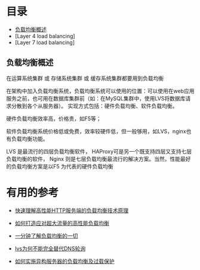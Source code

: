 
# 目录
  
  * [负载均衡概述](#负载均衡概述)
  * [Layer 4 load balancing]
  * [Layer 7 load balancing]


## 负载均衡概述

在运算系统集群 或 存储系统集群 或 缓存系统集群都要用到负载均衡

在架构中加入负载均衡系统，负载均衡系统可以使用的位置：可以使用在web应用服务之前，也可用在数据库集群前（如：在MySQL集群中，使用LVS将数据库请求分散到各个从服务器）。
实现方式包括：硬件负载均衡、软件负载均衡。

硬件负载均衡效率高，价格贵，如F5等；

软件负载均衡系统价格低或免费，效率较硬件低，但一般够用，如LVS，nginx也有负载均衡功能。

LVS 是最流行的四层负载均衡软件， HAProxy可是另一个既支持四层又支持七层负载均衡的软件， Nginx 则是七层负载均衡最流行的解决方案。当然，性能最好的负载均衡方案是以F5 为代表的硬件负载均衡
   
   
   
   # 有用的参考
   
   * [快速理解高性能HTTP服务端的负载均衡技术原理](http://www.52im.net/thread-1950-1-1.html)
   
   * [如何打造应对超大流量的高性能负载均衡](https://mp.weixin.qq.com/s?__biz=MzI4NTA1MDEwNg==&mid=2650763691&idx=1&sn=e5f6e863e54b347d431e99dccee1b6be&chksm=f3f9c43ec48e4d28ff6b5cc3a6795db08ba89e6aaf330dba5a09d853ff96e2fc05d31d63ddb4&scene=21#wechat_redirect)
   
   * [一分钟了解负载均衡的一切](https://mp.weixin.qq.com/s?__biz=MjM5ODYxMDA5OQ==&mid=2651959585&idx=1&sn=0a9222cbfeb62a662edffafb7f0b43ae&scene=21#wechat_redirect)
   
   * [lvs为何不能完全替代DNS轮询](https://mp.weixin.qq.com/s?__biz=MjM5ODYxMDA5OQ==&mid=2651959595&idx=1&sn=5f0633afd24c547b895f29f6538baa99&scene=21#wechat_redirect)
   
   * [如何实施异构服务器的负载均衡及过载保护](https://mp.weixin.qq.com/s?__biz=MjM5ODYxMDA5OQ==&mid=2651959601&idx=1&sn=5684c39676b1f6d9366d9d15a2cdcec3&scene=21#wechat_redirect)
